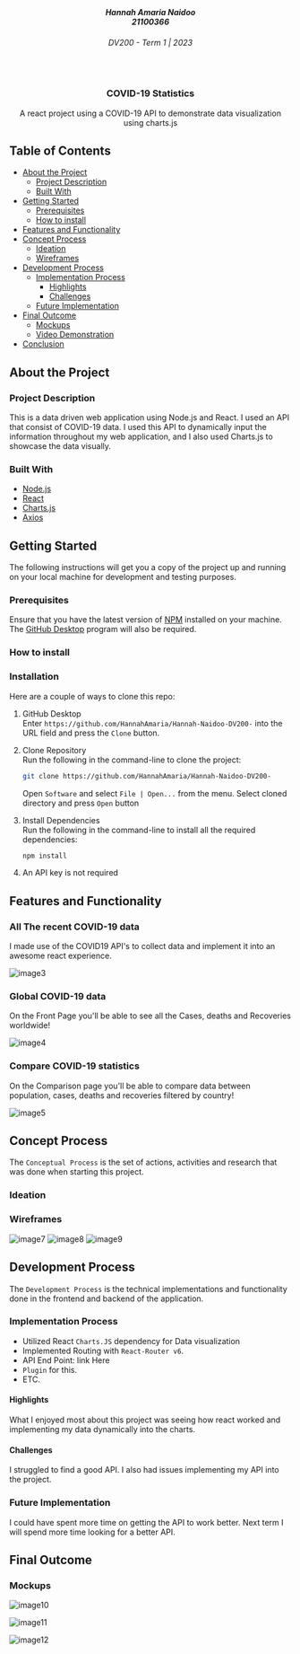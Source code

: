 <h5 align="center" style="padding:0;margin:0;">Hannah Amaria Naidoo</h5>
<h5 align="center" style="padding:0;margin:0;">21100366</h5>
<h6 align="center">DV200 - Term 1 | 2023</h6>
</br>
<p align="center">

  <a href="https://github.com/HannahAmaria/Hannah-Naidoo-DV200-">
  </a>
  
  <h3 align="center">COVID-19 Statistics</h3>

  <p align="center">
    A react project using a COVID-19 API to demonstrate data visualization using charts.js  <br>
</p>

## Table of Contents

* [About the Project](#about-the-project)
  * [Project Description](#project-description)
  * [Built With](#built-with)
* [Getting Started](#getting-started)
  * [Prerequisites](#prerequisites)
  * [How to install](#how-to-install)
* [Features and Functionality](#features-and-functionality)
* [Concept Process](#concept-process)
   * [Ideation](#ideation)
   * [Wireframes](#wireframes)
* [Development Process](#development-process)
   * [Implementation Process](#implementation-process)
        * [Highlights](#highlights)
        * [Challenges](#challenges)
   * [Future Implementation](#peer-reviews)
* [Final Outcome](#final-outcome)
    * [Mockups](#mockups)
    * [Video Demonstration](#video-demonstration)
* [Conclusion](#conclusion)

## About the Project

### Project Description

This is a data driven web application
using Node.js and React. I used an API that consist of COVID-19
data. I used this API to dynamically input the information throughout
my web application, and I also used Charts.js to showcase the data
visually.

### Built With

* [Node.js](https://nodejs.org/en/)
* [React](https://reactjs.org/)
* [Charts.js](https://www.chartjs.org/)
* [Axios](https://github.com/axios/axios)

## Getting Started

The following instructions will get you a copy of the project up and running on your local machine for development and testing purposes.

### Prerequisites

Ensure that you have the latest version of [NPM](https://www.npmjs.com/) installed on your machine. The [GitHub Desktop](https://desktop.github.com/) program will also be required.

### How to install

### Installation
Here are a couple of ways to clone this repo:

1. GitHub Desktop </br>
Enter `https://github.com/HannahAmaria/Hannah-Naidoo-DV200-` into the URL field and press the `Clone` button.

2. Clone Repository </br>
Run the following in the command-line to clone the project:
   ```sh
   git clone https://github.com/HannahAmaria/Hannah-Naidoo-DV200-
   ```
    Open `Software` and select `File | Open...` from the menu. Select cloned directory and press `Open` button

3. Install Dependencies </br>
Run the following in the command-line to install all the required dependencies:
   ```sh
   npm install
   ```

4. An API key is not required

## Features and Functionality

### All The recent COVID-19 data

I made use of the COVID19 API's to collect data and implement it into an awesome react experience. 

![image3](https://github.com/HannahAmaria/Hannah-Naidoo-DV200-/blob/main/Mockup%201.png)
### Global COVID-19 data

On the Front Page you'll be able to see all the Cases, deaths and Recoveries worldwide!

![image4](https://github.com/HannahAmaria/Hannah-Naidoo-DV200-/blob/main/Wireframe%20-%20Comparison%20Page.jpg)
### Compare COVID-19 statistics

On the Comparison page you'll be able to compare data between population, cases, deaths and recoveries filtered by country!

![image5](https://github.com/HannahAmaria/Hannah-Naidoo-DV200-/blob/main/Wireframe%20-%20Timeline%20Page.jpg)

## Concept Process

The `Conceptual Process` is the set of actions, activities and research that was done when starting this project.

### Ideation

### Wireframes

![image7](https://github.com/HannahAmaria/Hannah-Naidoo-DV200-/blob/main/Wireframe%20-%20Home%20Page.jpg)
![image8](https://github.com/HannahAmaria/Hannah-Naidoo-DV200-/blob/main/Wireframe%20-%20Comparison%20Page.jpg)
![image9](https://github.com/HannahAmaria/Hannah-Naidoo-DV200-/blob/main/Wireframe%20-%20Timeline%20Page.jpg)

## Development Process

The `Development Process` is the technical implementations and functionality done in the frontend and backend of the application.

### Implementation Process

* Utilized React `Charts.JS` dependency for Data visualization
* Implemented Routing with `React-Router v6`.
* API End Point: link Here 
* `Plugin` for this.
* ETC.

#### Highlights

What I enjoyed most about this project was seeing how
react worked and implementing my data dynamically
into the charts. 

#### Challenges

I struggled to find a good API. I also
had issues implementing my API into the project.

### Future Implementation

I could have spent more time on getting
the API to work better. Next term I will 
spend more time looking for a better API. 

## Final Outcome

### Mockups

![image10](https://github.com/HannahAmaria/Hannah-Naidoo-DV200-/blob/main/Mockup%201.png)
<br>

![image11](https://github.com/HannahAmaria/Hannah-Naidoo-DV200-/blob/main/Mockup%202.png)
<br>

![image12](https://github.com/HannahAmaria/Hannah-Naidoo-DV200-/blob/main/Mockup%203.png)





